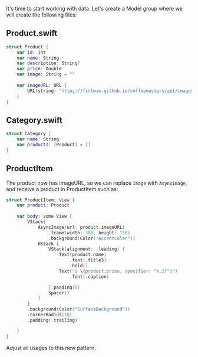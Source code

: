 It's time to start working with data. Let's create a Model group where we will create the following files:

## Product.swift

```swift
struct Product {
    var id: Int
    var name: String
    var description: String?
    var price: Double
    var image: String = ""
    
    var imageURL: URL {
        URL(string: "https://firtman.github.io/coffeemasters/api/images/\(self.image)")!
    }
}
```

## Category.swift

```swift
struct Category {
    var name: String
    var products: [Product] = []    
}
```

## ProductItem

The product now has imageURL, so we can replace `Image` with `AsyncImage`, and receive a product in ProductItem such as:

```swift
struct ProductItem: View {        
    var product: Product
    
    var body: some View {
        VStack{
            AsyncImage(url: product.imageURL)
                .frame(width: 300, height: 150)
                .background(Color("AccentColor"))
            HStack {
                VStack(alignment: .leading) {
                    Text(product.name)
                        .font(.title3)
                        .bold()
                    Text("$ \(product.price, specifier: "%.2f")")
                        .font(.caption)

                }.padding(8)
                Spacer()
            }
        }
        .background(Color("SurfaceBackground"))
        .cornerRadius(10)
        .padding(.trailing)

    }
}
```

Adjust all usages to this new pattern.

